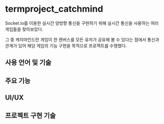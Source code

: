 # termproject_catchmind


Socket.io를 이용한 실시간 양방향 통신을 구현하기 위해 실시간 통신을 사용하는 여러 게임들을 찾아보았다.

그 중 캐치마인드란 게임이 한 캔버스를 모든 유저가 공유해 볼 수 있다는 점에서 통신과 관계가 있어 해당 게임의 기능 구현을 목적으로 프로젝트를 수행했다.


## 사용 언어 및 기술


## 주요 기능



## UI/UX


## 프로젝트 구현 기술
